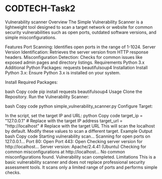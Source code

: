 # CODTECH-Task2
Vulnerability scanner
Overview
The Simple Vulnerability Scanner is a lightweight tool designed to scan a target network or website for common security vulnerabilities such as open ports, outdated software versions, and simple misconfigurations.

Features
Port Scanning: Identifies open ports in the range of 1-1024.
Server Version Identification: Retrieves the server version from HTTP response headers.
Misconfiguration Detection: Checks for common issues like exposed admin pages and directory listings.
Requirements
Python 3.x
Additional Python Packages:
requests
beautifulsoup4
Installation
Install Python 3.x: Ensure Python 3.x is installed on your system.

Install Required Packages:

bash
Copy code
pip install requests beautifulsoup4
Usage
Clone the Repository.
Run the Vulnerability Scanner:

bash
Copy code
python simple_vulnerability_scanner.py
Configure Target:

In the script, set the target IP and URL:
python
Copy code
target_ip = "127.0.0.1"  # Replace with the target IP address
target_url = "http://localhost"  # Replace with the target URL
This will scan the localhost by default. Modify these values to scan a different target.
Example Output
bash
Copy code
Starting vulnerability scan...
Scanning for open ports on 127.0.0.1...
Port 80: Open
Port 443: Open
Checking server version for http://localhost...
Server version: Apache/2.4.41 (Ubuntu)
Checking for common misconfigurations at http://localhost...
No common misconfigurations found.
Vulnerability scan completed.
Limitations
This is a basic vulnerability scanner and does not replace professional security assessment tools.
It scans only a limited range of ports and performs simple checks.
